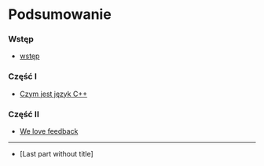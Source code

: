 # Podsumowanie

### Wstęp

* [wstęp](README.md)

### Część I

* [Czym jest język C++](chapter-001/language.md)

### Część II

* [We love feedback](chapter-002/sth.md)


----

* [Last part without title]
